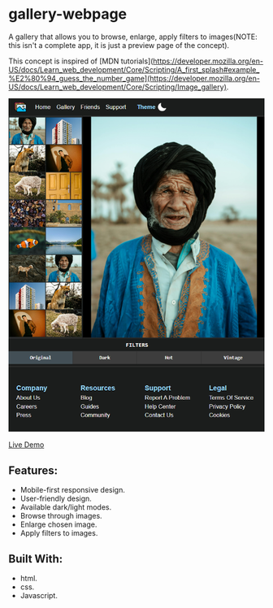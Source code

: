 # gallery-webpage
A gallery that allows you to browse, enlarge, apply filters to images(NOTE: this isn't a complete app, it is just a preview page of the concept).

This concept is inspired of [MDN tutorials](https://developer.mozilla.org/en-US/docs/Learn_web_development/Core/Scripting/A_first_splash#example_%E2%80%94_guess_the_number_game](https://developer.mozilla.org/en-US/docs/Learn_web_development/Core/Scripting/Image_gallery).
 
![Screenshot](preview.png)

[Live Demo](https://wdataw.github.io/gallery-webpage/)

## Features:
- Mobile-first responsive design.
- User-friendly design.
- Available dark/light modes.  
- Browse through images.
- Enlarge chosen image.
- Apply filters to images.


## Built With:
- html.
- css.
- Javascript.
